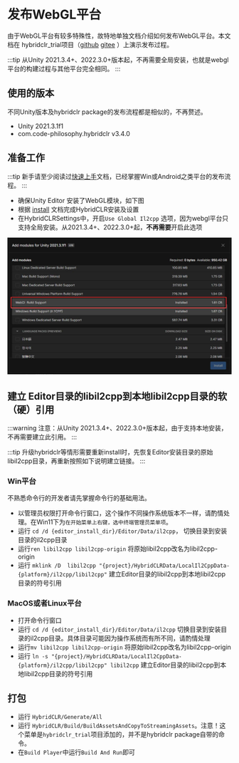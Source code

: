 # 发布WebGL平台

由于WebGL平台有较多特殊性，故特地单独文档介绍如何发布WebGL平台。本文档在 hybridclr_trial项目（[github](https://github.com/focus-creative-games/hybridclr_trial) [gitee](https://gitee.com/focus-creative-games/hybridclr_trial) ）上演示发布过程。

:::tip
从Unity 2021.3.4+、2022.3.0+版本起，不再需要全局安装，也就是webgl平台的构建过程与其他平台完全相同。
:::

## 使用的版本

不同Unity版本及hybridclr package的发布流程都是相似的，不再赘述。

- Unity 2021.3.1f1
- com.code-philosophy.hybridclr v3.4.0

## 准备工作

:::tip
新手请至少阅读过[快速上手](../beginner/quickstart.md)文档，已经掌握Win或Android之类平台的发布流程。
:::


- 确保Unity Editor 安装了WebGL模块，如下图
- 根据 [install](install.md) 文档完成HybridCLR安装及设置
- 在HybridCLRSettings中，开启`Use Global Il2cpp` 选项，因为webgl平台只支持全局安装。从2021.3.4+、2022.3.0+起，**不再需要**开启此选项


![select_il2cpp_module_webgl](/img/hybridclr/select_il2cpp_modules_webgl.jpg)

## 建立 Editor目录的libil2cpp到本地libil2cpp目录的软（硬）引用

:::warning
注意：从Unity 2021.3.4+、2022.3.0+版本起，由于支持本地安装，不再需要建立此引用。
:::

:::tip
升级hybridclr等情形需要重新install时，先恢复Editor安装目录的原始libil2cpp目录，再重新按照如下说明建立链接。
:::

### Win平台

不熟悉命令行的开发者请先掌握命令行的基础用法。

- 以管理员权限打开命令行窗口，这个操作不同操作系统版本不一样，请酌情处理。在Win11下为`在开始菜单上右键，选中终端管理员菜单项`。
- 运行 `cd /d {editor_install_dir}/Editor/Data/il2cpp`， 切换目录到安装目录的il2cpp目录
- 运行`ren libil2cpp libil2cpp-origin` 将原始libil2cpp改名为libil2cpp-origin
- 运行 `mklink /D  libil2cpp "{project}/HybridCLRData/LocalIl2CppData-{platform}/il2cpp/libil2cpp"` 建立Editor目录的libil2cpp到本地libil2cpp目录的符号引用

### MacOS或者Linux平台

- 打开命令行窗口
- 运行 `cd /d {editor_install_dir}/Editor/Data/il2cpp` 切换目录到安装目录的il2cpp目录。具体目录可能因为操作系统而有所不同，请酌情处理
- 运行`mv libil2cpp libil2cpp-origin` 将原始libil2cpp改名为libil2cpp-origin
- 运行 `ln -s "{project}/HybridCLRData/LocalIl2CppData-{platform}/il2cpp/libil2cpp" libil2cpp` 建立Editor目录的libil2cpp到本地libil2cpp目录的符号引用


## 打包

- 运行 `HybridCLR/Generate/All`
- 运行 `HybridCLR/Build/BuildAssetsAndCopyToStreamingAssets`。注意！这个菜单是`hybridclr_trial`项目添加的，并不是hybridclr package自带的命令。
- 在`Build Player`中运行`Build And Run`即可


